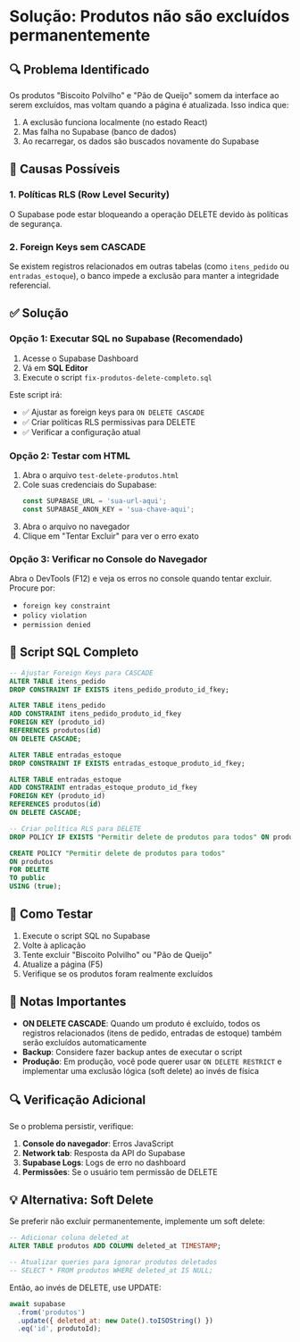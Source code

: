 # Solução: Produtos não são excluídos permanentemente

## 🔍 Problema Identificado

Os produtos "Biscoito Polvilho" e "Pão de Queijo" somem da interface ao serem excluídos, mas voltam quando a página é atualizada. Isso indica que:

1. A exclusão funciona localmente (no estado React)
2. Mas falha no Supabase (banco de dados)
3. Ao recarregar, os dados são buscados novamente do Supabase

## 🎯 Causas Possíveis

### 1. Políticas RLS (Row Level Security)
O Supabase pode estar bloqueando a operação DELETE devido às políticas de segurança.

### 2. Foreign Keys sem CASCADE
Se existem registros relacionados em outras tabelas (como `itens_pedido` ou `entradas_estoque`), o banco impede a exclusão para manter a integridade referencial.

## ✅ Solução

### Opção 1: Executar SQL no Supabase (Recomendado)

1. Acesse o Supabase Dashboard
2. Vá em **SQL Editor**
3. Execute o script `fix-produtos-delete-completo.sql`

Este script irá:
- ✅ Ajustar as foreign keys para `ON DELETE CASCADE`
- ✅ Criar políticas RLS permissivas para DELETE
- ✅ Verificar a configuração atual

### Opção 2: Testar com HTML

1. Abra o arquivo `test-delete-produtos.html`
2. Cole suas credenciais do Supabase:
   ```javascript
   const SUPABASE_URL = 'sua-url-aqui';
   const SUPABASE_ANON_KEY = 'sua-chave-aqui';
   ```
3. Abra o arquivo no navegador
4. Clique em "Tentar Excluir" para ver o erro exato

### Opção 3: Verificar no Console do Navegador

Abra o DevTools (F12) e veja os erros no console quando tentar excluir. Procure por:
- `foreign key constraint`
- `policy violation`
- `permission denied`

## 🔧 Script SQL Completo

```sql
-- Ajustar Foreign Keys para CASCADE
ALTER TABLE itens_pedido 
DROP CONSTRAINT IF EXISTS itens_pedido_produto_id_fkey;

ALTER TABLE itens_pedido
ADD CONSTRAINT itens_pedido_produto_id_fkey 
FOREIGN KEY (produto_id) 
REFERENCES produtos(id) 
ON DELETE CASCADE;

ALTER TABLE entradas_estoque 
DROP CONSTRAINT IF EXISTS entradas_estoque_produto_id_fkey;

ALTER TABLE entradas_estoque
ADD CONSTRAINT entradas_estoque_produto_id_fkey 
FOREIGN KEY (produto_id) 
REFERENCES produtos(id) 
ON DELETE CASCADE;

-- Criar política RLS para DELETE
DROP POLICY IF EXISTS "Permitir delete de produtos para todos" ON produtos;

CREATE POLICY "Permitir delete de produtos para todos"
ON produtos
FOR DELETE
TO public
USING (true);
```

## 🧪 Como Testar

1. Execute o script SQL no Supabase
2. Volte à aplicação
3. Tente excluir "Biscoito Polvilho" ou "Pão de Queijo"
4. Atualize a página (F5)
5. Verifique se os produtos foram realmente excluídos

## 📝 Notas Importantes

- **ON DELETE CASCADE**: Quando um produto é excluído, todos os registros relacionados (itens de pedido, entradas de estoque) também serão excluídos automaticamente
- **Backup**: Considere fazer backup antes de executar o script
- **Produção**: Em produção, você pode querer usar `ON DELETE RESTRICT` e implementar uma exclusão lógica (soft delete) ao invés de física

## 🔍 Verificação Adicional

Se o problema persistir, verifique:

1. **Console do navegador**: Erros JavaScript
2. **Network tab**: Resposta da API do Supabase
3. **Supabase Logs**: Logs de erro no dashboard
4. **Permissões**: Se o usuário tem permissão de DELETE

## 💡 Alternativa: Soft Delete

Se preferir não excluir permanentemente, implemente um soft delete:

```sql
-- Adicionar coluna deleted_at
ALTER TABLE produtos ADD COLUMN deleted_at TIMESTAMP;

-- Atualizar queries para ignorar produtos deletados
-- SELECT * FROM produtos WHERE deleted_at IS NULL;
```

Então, ao invés de DELETE, use UPDATE:
```javascript
await supabase
  .from('produtos')
  .update({ deleted_at: new Date().toISOString() })
  .eq('id', produtoId);
```
